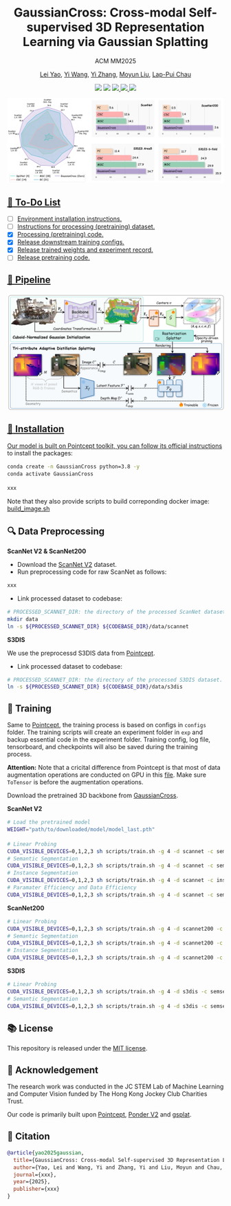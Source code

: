 <div align="center">

# GaussianCross: Cross-modal Self-supervised 3D Representation Learning via Gaussian Splatting
ACM MM2025

[Lei Yao](https://rayyoh.github.io/), [Yi Wang](https://wangyintu.github.io/), [Yi Zhang](https://cindy0725.github.io/), [Moyun Liu](https://lmomoy.github.io/), [Lap-Pui Chau](https://www.eie.polyu.edu.hk/~lpchau/)

<a href=""><img src='https://img.shields.io/badge/arXiv-xxxx.xxxx-b31b1b.svg'></a>
<a href="https://rayyoh.github.io/GaussianCross/"><img src='https://img.shields.io/badge/Project-Page-Green'></a>
<a href="https://github.com/pre-commit/pre-commit"><img src="https://img.shields.io/badge/-Python_3.8-blue?logo=python&logoColor=white">
<a href="https://huggingface.co/RayYoh/GaussianCross"><img src="https://img.shields.io/badge/Weights-grey?style=plastic&logo=huggingface&logoColor=yellow">
<a href="LICENSE"><img src="https://img.shields.io/badge/License-MIT-green.svg?labelColor=gray">

![image](./assets/teaser.png)


</div>

## :memo: To-Do List
- [ ] Environment installation instructions.
- [ ] Instructions for processing (pretraining) dataset.
- [x] Processing (pretraining) code.
- [x] Release downstream training configs.
- [x] Release trained weights and experiment record.
- [ ] Release pretraining code.

## 🌟 Pipeline
![image](./assets/pepeline.png)


## :hammer: Installation
Our model is built on Pointcept toolkit, you can follow its [official instructions](https://github.com/Pointcept/Pointcept?tab=readme-ov-file#installation) to install the packages:

```bash
conda create -n GaussianCross python=3.8 -y
conda activate GaussianCross

xxx
```
Note that they also provide scripts to build correponding docker image: [build_image.sh](https://github.com/Pointcept/Pointcept/blob/main/scripts/build_image.sh)


## :mag: Data Preprocessing 
**ScanNet V2 & ScanNet200**
- Download the [ScanNet V2](http://www.scan-net.org/) dataset.
- Run preprocessing code for raw ScanNet as follows:

```bash
xxx
```
- Link processed dataset to codebase:
```bash
# PROCESSED_SCANNET_DIR: the directory of the processed ScanNet dataset.
mkdir data
ln -s ${PROCESSED_SCANNET_DIR} ${CODEBASE_DIR}/data/scannet
```
**S3DIS**

We use the preprocessd S3DIS data from [Pointcept](https://github.com/Pointcept/Pointcept?tab=readme-ov-file#s3dis).
- Link processed dataset to codebase:
```bash
# PROCESSED_SCANNET_DIR: the directory of the processed S3DIS dataset.
ln -s ${PROCESSED_SCANNET_DIR} ${CODEBASE_DIR}/data/s3dis
```



## 🚀 Training
Same to [Pointcept](https://github.com/Pointcept/Pointcept), the training process is based on configs in `configs` folder. The training scripts will create an experiment folder in `exp` and backup essential code in the experiment folder. Training config, log file, tensorboard, and checkpoints will also be saved during the training process.

**Attention:** Note that a cricital difference from Pointcept is that most of data augmentation operations are conducted on GPU in this [file](/pointcept/custom/transform_tensor.py). Make sure `ToTensor` is before the augmentation operations.

Download the pretrained 3D backbone from [GaussianCross](https://huggingface.co/RayYoh/GaussianCross/blob/main/pretrain-gs-v4-spunet-base/model/model_last.pth).

**ScanNet V2**
```bash
# Load the pretrained model
WEIGHT="path/to/downloaded/model/model_last.pth"

# Linear Probing
CUDA_VISIBLE_DEVICES=0,1,2,3 sh scripts/train.sh -g 4 -d scannet -c semseg-spunet-base-lin -n semseg-spunet-base-lin -w $WEIGHT
# Semantic Segmentation
CUDA_VISIBLE_DEVICES=0,1,2,3 sh scripts/train.sh -g 4 -d scannet -c semseg-spunet-base -n semseg-spunet-base -w $WEIGHT
# Instance Segmentation
CUDA_VISIBLE_DEVICES=0,1,2,3 sh scripts/train.sh -g 4 -d scannet -c insseg-pg-spunet-base -n insseg-pg-spunet-base -w $WEIGHT
# Paramater Efficiency and Data Efficiency
CUDA_VISIBLE_DEVICES=0,1,2,3 sh scripts/train.sh -g 4 -d scannet -c semseg-spunet-efficient-[la20-lr20] -n semseg-spunet-efficient-[la20-lr20] -w $WEIGHT
```

**ScanNet200**
```bash
# Linear Probing
CUDA_VISIBLE_DEVICES=0,1,2,3 sh scripts/train.sh -g 4 -d scannet200 -c semseg-spunet-base-lin -n semseg-spunet-base-lin -w $WEIGHT
# Semantic Segmentation
CUDA_VISIBLE_DEVICES=0,1,2,3 sh scripts/train.sh -g 4 -d scannet200 -c semseg-spunet-base -n semseg-spunet-base -w $WEIGHT
# Instance Segmentation
CUDA_VISIBLE_DEVICES=0,1,2,3 sh scripts/train.sh -g 4 -d scannet200 -c insseg-pg-spunet-base -n insseg-pg-spunet-base -w $WEIGHT
```

**S3DIS**
```bash
# Linear Probing
CUDA_VISIBLE_DEVICES=0,1,2,3 sh scripts/train.sh -g 4 -d s3dis -c semseg-spunet-base-area[1-5] -n semseg-spunet-base-area[1-5] -w $WEIGHT
# Semantic Segmentation
CUDA_VISIBLE_DEVICES=0,1,2,3 sh scripts/train.sh -g 4 -d s3dis -c semseg-spunet-base-area[1-5]-lin -n semseg-spunet-base-area[1-5]-lin -w $WEIGHT
```

## :books: License

This repository is released under the [MIT license](LICENSE).

## :clap: Acknowledgement
The research work was conducted in the JC STEM Lab of Machine Learning and Computer Vision funded by The Hong Kong Jockey Club Charities Trust.

Our code is primarily built upon [Pointcept](https://github.com/Pointcept/Pointcept), [Ponder V2](https://github.com/OpenGVLab/PonderV2) and [gsplat](https://github.com/nerfstudio-project/gsplat).

## :pencil: Citation

```bib
@article{yao2025gaussian,
  title={GaussianCross: Cross-modal Self-supervised 3D Representation Learning via Gaussian Splatting},
  author={Yao, Lei and Wang, Yi and Zhang, Yi and Liu, Moyun and Chau, Lap-Pui},
  journal={xxx},
  year={2025},
  publisher={xxx}
}
```